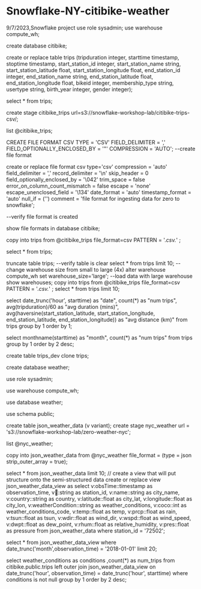 # Snowflake-NY-citibike-weather
9/7/2023,Snowflake project
use role sysadmin;
use warehouse compute_wh;

create database citibike;

create or replace table trips
(tripduration integer,
starttime timestamp,
stoptime timestamp,
start_station_id integer,
start_station_name string,
start_station_latitude float,
start_station_longitude float,
end_station_id integer,
end_station_name string,
end_station_latitude float,
end_station_longitude float,
bikeid integer,
membership_type string,
usertype string,
birth_year integer,
gender integer);

select * from trips;

create stage citibike_trips
url=s3://snowflake-workshop-lab/citibike-trips-csv/;

list @citibike_trips;

CREATE FILE FORMAT CSV 
TYPE = 'CSV' 
FIELD_DELIMITER = ','
FIELD_OPTIONALLY_ENCLOSED_BY = '"'
COMPRESSION = 'AUTO'; 
--create file format

create or replace file format csv 
  type='csv'
  compression = 'auto' 
  field_delimiter = ',' 
  record_delimiter = '\n'
  skip_header = 0 
  field_optionally_enclosed_by = '\042' 
  trim_space = false
  error_on_column_count_mismatch = false 
  escape = 'none' 
  escape_unenclosed_field = '\134'
  date_format = 'auto' 
  timestamp_format = 'auto' 
  null_if = ('') 
  comment = 'file format for ingesting data for zero to snowflake';

  --verify file format is created

show file formats in database citibike;

copy into trips 
from @citibike_trips 
file_format=csv 
PATTERN = '.*csv.*' ;

select * from trips;

truncate table trips;
--verify table is clear
select * from trips limit 10;
--change warehouse size from small to large (4x)
alter warehouse compute_wh set warehouse_size='large';
--load data with large warehouse
show warehouses;
copy into trips 
from @citibike_trips 
file_format=csv 
PATTERN = '.*csv.*' ;
select * from trips limit 10;

select date_trunc('hour', starttime) as "date",
count(*) as "num trips",
avg(tripduration)/60 as "avg duration (mins)",
avg(haversine(start_station_latitude, start_station_longitude, end_station_latitude, end_station_longitude)) as "avg distance (km)"
from trips
group by 1 order by 1;


select
monthname(starttime) as "month",
count(*) as "num trips"
from trips
group by 1 order by 2 desc;

create table trips_dev clone trips;


create database weather;

use role sysadmin;

use warehouse compute_wh;

use database weather;

use schema public;

create table json_weather_data (v variant);
create stage nyc_weather
url = 's3://snowflake-workshop-lab/zero-weather-nyc';

list @nyc_weather;

copy into json_weather_data
from @nyc_weather 
file_format = (type = json strip_outer_array = true);

select * from json_weather_data limit 10;
// create a view that will put structure onto the semi-structured data
create or replace view json_weather_data_view as
select
    v:obsTime::timestamp as observation_time,
    v:station::string as station_id,
    v:name::string as city_name,
    v:country::string as country,
    v:latitude::float as city_lat,
    v:longitude::float as city_lon,
    v:weatherCondition::string as weather_conditions,
    v:coco::int as weather_conditions_code,
    v:temp::float as temp,
    v:prcp::float as rain,
    v:tsun::float as tsun,
    v:wdir::float as wind_dir,
    v:wspd::float as wind_speed,
    v:dwpt::float as dew_point,
    v:rhum::float as relative_humidity,
    v:pres::float as pressure
from
    json_weather_data
where
    station_id = '72502';


select * from json_weather_data_view
where date_trunc('month',observation_time) = '2018-01-01'
limit 20;

select weather_conditions as conditions
,count(*) as num_trips
from citibike.public.trips
left outer join json_weather_data_view
on date_trunc('hour', observation_time) = date_trunc('hour', starttime)
where conditions is not null
group by 1 order by 2 desc;
